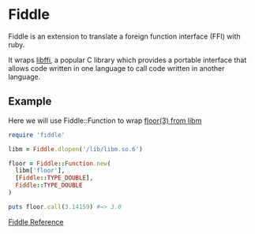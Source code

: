 # Fiddle

Fiddle is an extension to translate a foreign function interface (FFI)
with ruby.

It wraps [libffi](http://sourceware.org/libffi/), a popular C library
which provides a portable interface that allows code written in one
language to call code written in another language.

## Example

Here we will use Fiddle::Function to wrap [floor(3) from
libm](http://linux.die.net/man/3/floor)


```ruby
require 'fiddle'

libm = Fiddle.dlopen('/lib/libm.so.6')

floor = Fiddle::Function.new(
  libm['floor'],
  [Fiddle::TYPE_DOUBLE],
  Fiddle::TYPE_DOUBLE
)

puts floor.call(3.14159) #=> 3.0
```

[Fiddle
Reference](https://ruby-doc.org/stdlib-2.5.0/libdoc/fiddle/rdoc/Fiddle.html)

